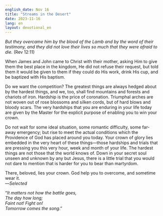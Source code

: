 ```yaml
---
english_date: Nov 16
title: "Streams in the Desert"
date: 2023-11-16
lang: en
layout: devotional_en
---
```





<p>

</p>

<p><em>But they overcame him by the blood of the Lamb and by the word of their testimony, and they did not love their lives so much that they were afraid to die.</em> (Rev 12:11)

</p>

<p>When James and John came to Christ with their mother, asking Him to give them the best place in the kingdom, He did not refuse their request, but told them it would be given to them if they could do His work, drink His cup, and be baptized with His baptism.

</p>

<p>Do we want the competition? The greatest things are always hedged about by the hardest things, and we, too, shall find mountains and forests and chariots of iron. Hardship is the price of coronation. Triumphal arches are not woven out of rose blossoms and silken cords, but of hard blows and bloody scars. The very hardships that you are enduring in your life today are given by the Master for the explicit purpose of enabling you to win your crown.

</p>

<p>Do not wait for some ideal situation, some romantic difficulty, some far-away emergency; but rise to meet the actual conditions which the Providence of God has placed around you today. Your crown of glory lies embedded in the very heart of these things—those hardships and trials that are pressing you this very hour, week and month of your life. The hardest things are not those that the world knows of. Down in your secret soul unseen and unknown by any but Jesus, there is a little trial that you would not dare to mention that is harder for you to bear than martyrdom.

</p>

<p>There, beloved, lies your crown. God help you to overcome, and sometime wear it.<br/> —<em>Selected</em>

</p>

<p>“<em>It matters not how the battle goes,<br/> The day how long;<br/> Faint not! Fight on!<br/> Tomorrow comes the song</em>.”

</p>

<p></p>